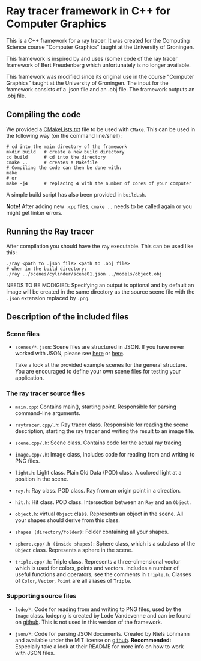 # Ray tracer framework in C++ for Computer Graphics

This is a C++ framework for a ray tracer. It was created for the Computing Science course "Computer Graphics" taught at the University of Groningen.

This framework is inspired by and uses (some) code of the ray tracer framework of Bert Freudenberg which unfortunately is no longer available.

This framework was modified since its original use in the course "Computer Graphics" taught at the University of Groningen. The input for the framework consists of a .json file and an .obj file. The framework outputs an .obj file.

## Compiling the code

We provided a [CMakeLists.txt](CMakeLists.txt) file to be used with `CMake`.
This can be used in the following way (on the command line/shell):

```
# cd into the main directory of the framework
mkdir build   # create a new build directory
cd build      # cd into the directory
cmake ..      # creates a Makefile
# Compiling the code can then be done with:
make
# or
make -j4      # replacing 4 with the number of cores of your computer
```

A simple build script has also been provided in `build.sh`.

**Note!** After adding new `.cpp` files, `cmake ..` needs to be called again or you might get linker errors.

## Running the Ray tracer
After compilation you should have the `ray` executable.
This can be used like this:
```
./ray <path to .json file> <path to .obj file>
# when in the build directory:
./ray ../scenes/cylinder/scene01.json ../models/object.obj
```
NEEDS TO BE MODIGIED: Specifying an output is optional and by default an image will be created in
the same directory as the source scene file with the `.json` extension replaced
by `.png`.

## Description of the included files

### Scene files
* `scenes/*.json`: Scene files are structured in JSON. If you have never
    worked with JSON, please see [here](https://en.wikipedia.org/wiki/JSON#Data_types_and_syntax) or [here](https://www.json.org).

    Take a look at the provided example scenes for the general structure.
    You are encouraged to define your own scene files for testing your
    application.

### The ray tracer source files

* `main.cpp`: Contains main(), starting point. Responsible for parsing
    command-line arguments.

* `raytracer.cpp/.h`: Ray tracer class. Responsible for reading the scene description, starting the ray tracer and writing the result to an image file.

* `scene.cpp/.h`: Scene class. Contains code for the actual ray tracing.

* `image.cpp/.h`: Image class, includes code for reading from and writing to PNG files.

* `light.h`: Light class. Plain Old Data (POD) class. A colored light at a position in the scene.

* `ray.h`: Ray class. POD class. Ray from an origin point in a direction.

* `hit.h`: Hit class. POD class. Intersection between an `Ray` and an `Object`.

* `object.h`: virtual `Object` class. Represents an object in the scene.
    All your shapes should derive from this class.

* `shapes (directory/folder)`: Folder containing all your shapes.

* `sphere.cpp/.h (inside shapes)`: Sphere class, which is a subclass of the `Object` class. Represents a sphere in the scene.

* `triple.cpp/.h`: Triple class. Represents a three-dimensional vector which is used for colors, points and vectors.
    Includes a number of useful functions and operators, see the comments in `triple.h`.
    Classes of `Color`, `Vector`, `Point` are all aliases of `Triple`.

### Supporting source files

* `lode/*`: Code for reading from and writing to PNG files,
    used by the `Image` class.
     lodepng is created by Lode Vandevenne and can be found on [github](https://github.com/lvandeve/lodepng).
     This is not used in this version of the framework.

* `json/*`: Code for parsing JSON documents.
    Created by Niels Lohmann and available under the MIT license on  [github](https://github.com/nlohmann/json).
    **Recommended:** Especially take a look at their README for more info on how to work with JSON files.
